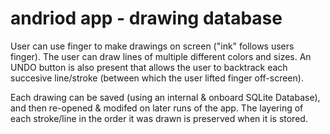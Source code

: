 # andriod app - drawing database

User can use finger to make drawings on screen ("ink" follows users finger). The user can draw lines of multiple different colors and sizes. An UNDO button is also present that allows the user to backtrack each succesive line/stroke (between which the user lifted finger off-screen).

Each drawing can be saved (using an internal & onboard SQLite Database), and then re-opened & modifed on later runs of the app. The layering of each stroke/line in the order it was drawn is preserved when it is stored.

